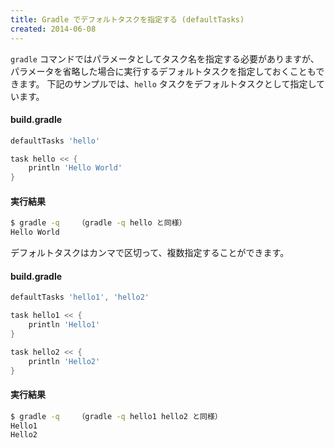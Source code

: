 ```yaml
---
title: Gradle でデフォルトタスクを指定する (defaultTasks)
created: 2014-06-08
---
```


`gradle` コマンドではパラメータとしてタスク名を指定する必要がありますが、パラメータを省略した場合に実行するデフォルトタスクを指定しておくこともできます。
下記のサンプルでは、`hello` タスクをデフォルトタスクとして指定しています。

#### build.gradle
```groovy
defaultTasks 'hello'

task hello << {
    println 'Hello World'
}
```

#### 実行結果

```sh
$ gradle -q    （gradle -q hello と同様）
Hello World
```

デフォルトタスクはカンマで区切って、複数指定することができます。

#### build.gradle
```groovy
defaultTasks 'hello1', 'hello2'

task hello1 << {
    println 'Hello1'
}

task hello2 << {
    println 'Hello2'
}
```

#### 実行結果

```sh
$ gradle -q    （gradle -q hello1 hello2 と同様）
Hello1
Hello2
```

